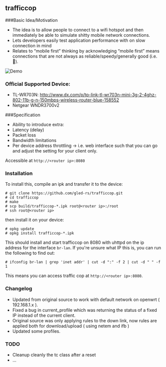 ## trafficcop

###Basic Idea/Motivation
* The idea is to allow people to connect to a wifi hotspot and then immediately be able to simulate shitty mobile network connections.
* Lets developers easily test application performance with on slow connection in mind
* Relates to “mobile first” thinking by acknowledging “mobile first” means connections that are not always as reliable/speedy/generally good (i.e. 💩).

![Demo](demo.gif)

### Official Supported Device:

* TL-WR703N: http://www.dx.com/p/tp-link-tl-wr703n-mini-3g-2-4ghz-802-11b-g-n-150mbps-wireless-router-blue-158552
* Netgear WNDR3700v2

###Specification

* Ability to introduce extra:
 * Latency (delay)
 * Packet loss
 * Bandwidth limitations
 * Per device address throttling → i.e. web interface such that you can go and adjust the setting for your client only.

Accessible at `http://<router ip>:8080`

### Installation ###

To install this, compile an ipk and transfer it to the device:

    # git clone https://github.com/gled-rs/trafficcop.git
    # cd trafficcop
    # make
    # scp build/trafficcop-*.ipk root@<router ip>:/root
    # ssh root@<router ip>

then install it on your device:

    # opkg update
    # opkg install trafficcop-*.ipk

This should install and start trafficcop on 8080 with uhttpd on the ip address for the interface `br-lan`. If you're unsure what IP this is, you can run the following to find out:

    # ifconfig br-lan | grep 'inet addr' | cut -d ":" -f 2 | cut -d " " -f 1

This means you can access traffic cop at `http://<router ip>:8080`. 

### Changelog ###

- Updated from original source to work with default network on openwrt ( 192.168.1.x ).
- Fixed a bug in current_profile which was returning the status of a fixed IP instead of the current client.
- Original source was only applying rules to the down link, now rules are applied both for download/upload ( using  netem and ifb )
- Updated some profiles.

### TODO ###

- Cleanup cleanly the tc class after a reset
- ...
